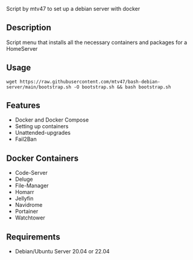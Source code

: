 Script by mtv47 to set up a debian server with docker

## Description
Script menu that installs all the necessary containers and packages for a HomeServer


## Usage

```
wget https://raw.githubusercontent.com/mtv47/bash-debian-server/main/bootstrap.sh -O bootstrap.sh && bash bootstrap.sh
```

## Features
* Docker and Docker Compose
* Setting up containers
* Unattended-upgrades
* Fail2Ban

## Docker Containers
* Code-Server
* Deluge
* File-Manager
* Homarr
* Jellyfin
* Navidrome
* Portainer
* Watchtower


## Requirements
* Debian/Ubuntu Server 20.04 or 22.04